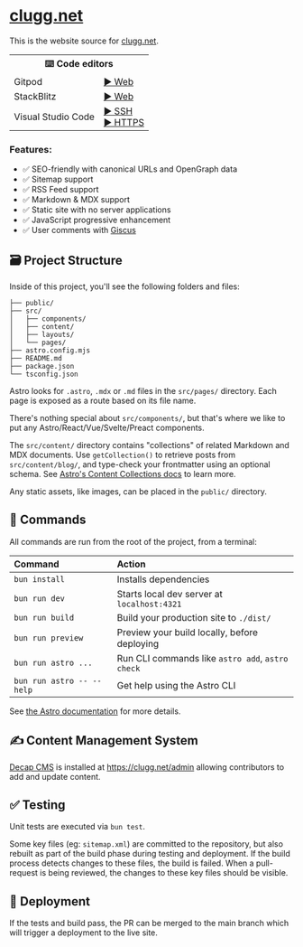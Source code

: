 # [clugg.net][/]

This is the website source for [clugg.net][/].

[/]: https://clugg.net/ "clugg.net"

<table>
    <tr><th colspan="2">⌨️ Code editors</th></tr>
    <tr><td>Gitpod</td><td><a href="https://gitpod.io/#https://github.com/clugg-net/website">▶️ Web</a></td></tr>
    <tr><td>StackBlitz</td><td><a href="https://stackblitz.com/github/clugg-net/website">▶️ Web</a></td></tr>
    <tr><td>Visual Studio Code</td><td><a href="https://vscode.dev/redirect?url=vscode://ms-vscode-remote.remote-containers/cloneInVolume?url=git@github.com:clugg-net/website.git">▶️ SSH</a><br />
    <a href="https://vscode.dev/redirect?url=vscode://ms-vscode-remote.remote-containers/cloneInVolume?url=https://github.com/clugg-net/website">▶️ HTTPS</a></td></tr>
</table>

### Features:

- ✅ SEO-friendly with canonical URLs and OpenGraph data
- ✅ Sitemap support
- ✅ RSS Feed support
- ✅ Markdown & MDX support
- ✅ Static site with no server applications
- ✅ JavaScript progressive enhancement
- ✅ User comments with [Giscus](https://github.com/giscus/giscus)

## 🗃️ Project Structure

Inside of this project, you'll see the following folders and files:

```text
├── public/
├── src/
│   ├── components/
│   ├── content/
│   ├── layouts/
│   └── pages/
├── astro.config.mjs
├── README.md
├── package.json
└── tsconfig.json
```

Astro looks for `.astro`, `.mdx` or `.md` files in the `src/pages/` directory. Each page is exposed as a route based on its file name.

There's nothing special about `src/components/`, but that's where we like to put any Astro/React/Vue/Svelte/Preact components.

The `src/content/` directory contains "collections" of related Markdown and MDX documents. Use `getCollection()` to retrieve posts from `src/content/blog/`, and type-check your frontmatter using an optional schema. See [Astro's Content Collections docs](https://docs.astro.build/en/guides/content-collections/) to learn more.

Any static assets, like images, can be placed in the `public/` directory.

## 🧞 Commands

All commands are run from the root of the project, from a terminal:

| Command                   | Action                                           |
| :------------------------ | :----------------------------------------------- |
| `bun install`             | Installs dependencies                            |
| `bun run dev`             | Starts local dev server at `localhost:4321`      |
| `bun run build`           | Build your production site to `./dist/`          |
| `bun run preview`         | Preview your build locally, before deploying     |
| `bun run astro ...`       | Run CLI commands like `astro add`, `astro check` |
| `bun run astro -- --help` | Get help using the Astro CLI                     |

See [the Astro documentation](https://docs.astro.build) for more details.

## ✍ Content Management System

[Decap CMS](https://docs.astro.build/en/guides/cms/decap-cms/) is installed at <https://clugg.net/admin> allowing contributors to add and update content.

## ✅ Testing

Unit tests are executed via `bun test`.

Some key files (eg: `sitemap.xml`) are committed to the repository, but also rebuilt as part of the build phase during testing and deployment.
If the build process detects changes to these files, the build is failed.
When a pull-request is being reviewed, the changes to these key files should be visible.

## 🚀 Deployment

If the tests and build pass, the PR can be merged to the main branch which will trigger a deployment to the live site.
